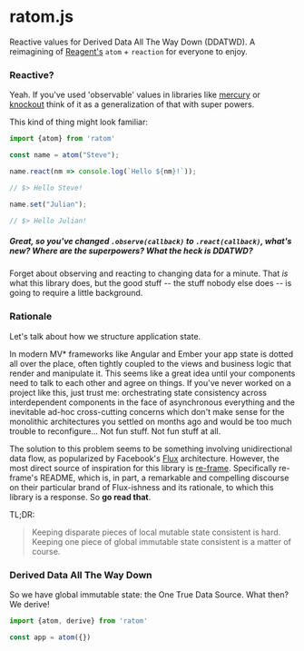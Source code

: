# ratom.js
Reactive values for Derived Data All The Way Down (DDATWD). A reimagining of [Reagent's](http://github.com/reagent-project/reagent) `atom` + `reaction` for everyone to enjoy.

### Reactive?

Yeah. If you've used 'observable' values in libraries like [mercury](https://github.com/Raynos/mercury) or [knockout](http://knockoutjs.com) think of it as a generalization of that with super powers.

This kind of thing might look familiar:

```javascript
import {atom} from 'ratom'

const name = atom("Steve");

name.react(nm => console.log(`Hello ${nm}!`));

// $> Hello Steve!

name.set("Julian");

// $> Hello Julian!
```

##### Great, so you've changed `.observe(callback)` to `.react(callback)`, what's new? Where are the superpowers? What the heck is DDATWD?

Forget about observing and reacting to changing data for a minute. That *is* what this library does, but the good stuff -- the stuff nobody else does -- is going to require a little background.


### Rationale

Let's talk about how we structure application state.

In modern MV* frameworks like Angular and Ember your app state is dotted all over the place, often tightly coupled to the views and business logic that render and manipulate it. This seems like a great idea until your components need to talk to each other and agree on things. If you've never worked on a project like this, just trust me: orchestrating state consistency across interdependent components in the face of asynchronous everything and the inevitable ad-hoc cross-cutting concerns which don't make sense for the monolithic architectures you settled on months ago and would be too much trouble to reconfigure... Not fun stuff. Not fun stuff at all.

The solution to this problem seems to be something involving unidirectional data flow, as popularized by Facebook's [Flux](https://facebook.github.io/flux/) architecture. However, the most direct source of inspiration for this library is [re-frame](https://github.com/day8/re-frame). Specifically re-frame's README, which is, in part, a remarkable and compelling discourse on their particular brand of Flux-ishness and its rationale, to which this library is a response. So **go read that**.

TL;DR:

> Keeping disparate pieces of local mutable state consistent is hard. Keeping one piece of global immutable state consistent is a matter of course.



### Derived Data All The Way Down

So we have global immutable state: the One True Data Source. What then? We derive!

```javascript
import {atom, derive} from 'ratom'

const app = atom({})
```
